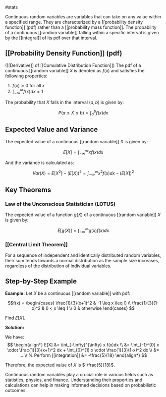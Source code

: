 #stats 

Continuous random variables are variables that can take on any value within a specified range. They are characterized by a [[probability density function]] (pdf) rather than a [[probability mass function]]. The probability of a continuous [[random variable]] falling within a specific interval is given by the [[integral]] of its pdf over that interval.

## [[Probability Density Function]] (pdf)
([[Derivative]] of [[Cumulative Distribution Function]])
The pdf of a continuous [[random variable]] $X$ is denoted as $f(x)$ and satisfies the following properties:

1. $f(x) \geq 0$ for all $x$
2. $\int_{-\infty}^{\infty} f(x)dx = 1$

The probability that $X$ falls in the interval $(a,b)$ is given by:

$$P(a \leq X \leq b) = \int_{a}^{b} f(x)dx$$

## Expected Value and Variance

The expected value of a continuous [[random variable]] $X$ is given by:

$$E[X] = \int_{-\infty}^{\infty} x f(x)dx$$

And the variance is calculated as:

$$Var(X) = E[X^2] - (E[X])^2 = \int_{-\infty}^{\infty} x^2 f(x)dx - (E[X])^2$$

## Key Theorems

### Law of the Unconscious Statistician (LOTUS)

The expected value of a function $g(X)$ of a continuous [[random variable]] $X$ is given by:

$$E[g(X)] = \int_{-\infty}^{\infty} g(x)f(x)dx$$

### [[Central Limit Theorem]]

For a sequence of independent and identically distributed random variables, their sum tends towards a normal distribution as the sample size increases, regardless of the distribution of individual variables.

## Step-by-Step Example

**Example:** Let $X$ be a continuous [[random variable]] with pdf:

$$f(x) = 
\begin{cases}
\frac{1}{3}(x+1)^2 & -1 \leq x \leq 0 \\
\frac{1}{3}(1-x)^2 & 0 < x \leq 1 \\
0 & otherwise
\end{cases}
$$

Find $E[X]$.

**Solution:**

We have:
$$
\begin{align*}
E[X] &= \int_{-\infty}^{\infty} x f(x)dx \\
&= \int_{-1}^{0} x \cdot \frac{1}{3}(x+1)^2 dx + \int_{0}^{1} x \cdot \frac{1}{3}(1-x)^2 dx \\
&= ... \\ % Perform [[integration]]
&= -\frac{5}{18}
\end{align*}
$$

Therefore, the expected value of $X$ is $-\frac{5}{18}$.

Continuous random variables play a crucial role in various fields such as statistics, physics, and finance. Understanding their properties and calculations can help in making informed decisions based on probabilistic outcomes.
